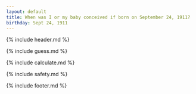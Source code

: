 ```yaml
---
layout: default
title: When was I or my baby conceived if born on September 24, 1911?
birthday: Sept 24, 1911
---
```


{% include header.md %}

{% include guess.md %}

{% include calculate.md %}

{% include safety.md %}

{% include footer.md %}



